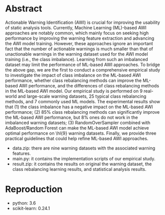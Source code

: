 # Abstract
Actionable Warning Identification (AWI) is crucial for improving the usability of static analysis tools. 
Currently, Machine Learning (ML)-based AWI approaches are notably common, which mainly focus on seeking high performance by improving the warning feature extraction and advancing the AWI model training. 
However, these approaches ignore an important fact that the number of actionable warnings is much smaller than that of unactionable warnings in the warning dataset used for the AWI model training (i.e., the class imbalance). 
Learning from such an imbalanced dataset may limit the performance of ML-based AWI approaches. 
To bridge the above gap, we are the first to conduct a comprehensive empirical study to investigate the impact of class imbalance on the ML-based AWI performance, whether class rebalancing methods can improve the ML-based AWI performance, 
and the differences of class rebalancing methods in the ML-based AWI model.
Our empirical study is performed on 9 real-world and large-scale warning datasets, 25 typical class rebalancing methods, and 7 commonly used ML models.
The experimental results show that (1) the class imbalance has a negative impact on the ML-based AWI performance;
(2) 85\% class rebalancing methods can significantly improve the ML-based AWI performance, but 8\% ones do not work in the imbalanced warning datasets;
(3) RandomOverSampler combined with AdaBoost/Random Forest can make the ML-based AWI model achieve optimal performance on \hl{9} warning datasets.
Finally, we provide three practical guidelines that could help refine ML-based AWI approaches.

* data.zip: there are nine warning datasets with the associated warning features.
* main.py: it contains the implementation scripts of our empirical study.
* result.zip: it contains the results on original the warning dataset, the class rebalancing learning results, and statistical analysis results.

# Reproduction 
* python: 3.6
* scikit-learn: 0.24.1
